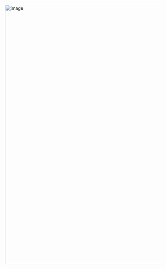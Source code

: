 <img width="841" alt="image" src="https://github.com/PeerawatAltoTechCourse/Linear-Control/assets/132571902/ebf5e171-d7ad-4007-80be-c9904b3c400f">


